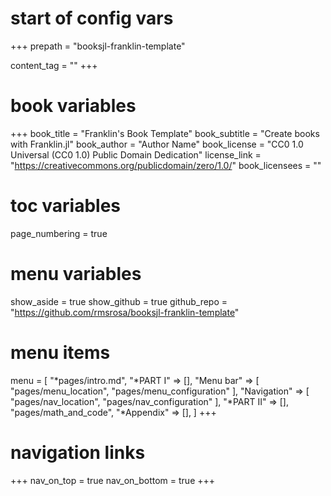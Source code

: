 # start of config vars
+++
prepath = "booksjl-franklin-template"

content_tag = ""
+++

# book variables
+++
book_title = "Franklin's Book Template"
book_subtitle = "Create books with Franklin.jl"
book_author = "Author Name"
book_license = "CC0 1.0 Universal (CC0 1.0) Public Domain Dedication"
license_link = "https://creativecommons.org/publicdomain/zero/1.0/"
book_licensees = ""

# toc variables
page_numbering = true

# menu variables
show_aside = true
show_github = true
github_repo = "https://github.com/rmsrosa/booksjl-franklin-template"

# menu items
menu = [
    "*pages/intro.md",
    "*PART I" => [],
    "Menu bar" => [
        "pages/menu_location",
        "pages/menu_configuration"
    ],
    "Navigation" => [
        "pages/nav_location",
        "pages/nav_configuration"
    ],
    "*PART II" => [],
    "pages/math_and_code",
    "*Appendix" => [],
]
+++

# navigation links
+++
nav_on_top = true
nav_on_bottom = true
+++
